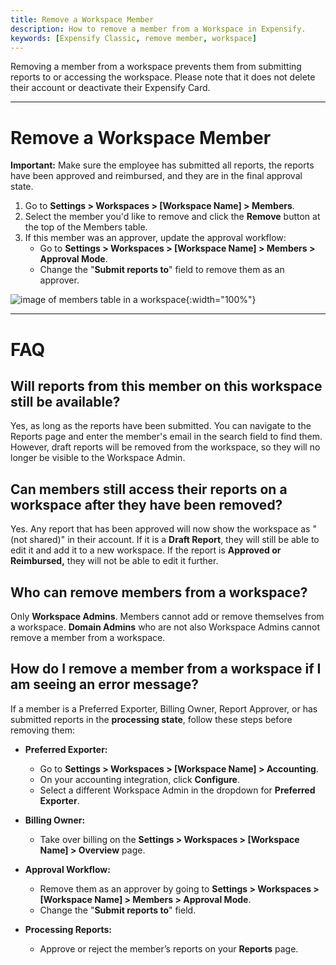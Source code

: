 ```yaml
---
title: Remove a Workspace Member
description: How to remove a member from a Workspace in Expensify.
keywords: [Expensify Classic, remove member, workspace]
---
```

<div id="expensify-classic" markdown="1">

Removing a member from a workspace prevents them from submitting reports to or accessing the workspace. Please note that it does not delete their account or deactivate their Expensify Card.

---

# Remove a Workspace Member

**Important:** Make sure the employee has submitted all reports, the reports have been approved and reimbursed, and they are in the final approval state.

1. Go to **Settings > Workspaces > [Workspace Name] > Members**.
2. Select the member you'd like to remove and click the **Remove** button at the top of the Members table.
3. If this member was an approver, update the approval workflow:
   - Go to **Settings > Workspaces > [Workspace Name] > Members > Approval Mode**.
   - Change the "**Submit reports to**" field to remove them as an approver.

![image of members table in a workspace]({{site.url}}/assets/images/ExpensifyHelp_RemovingMembers.png){:width="100%"}

---

# FAQ

## Will reports from this member on this workspace still be available?
Yes, as long as the reports have been submitted. You can navigate to the Reports page and enter the member's email in the search field to find them. However, draft reports will be removed from the workspace, so they will no longer be visible to the Workspace Admin.

## Can members still access their reports on a workspace after they have been removed?
Yes. Any report that has been approved will now show the workspace as "(not shared)" in their account. If it is a **Draft Report**, they will still be able to edit it and add it to a new workspace. If the report is **Approved or Reimbursed,** they will not be able to edit it further.

## Who can remove members from a workspace?
Only **Workspace Admins**. Members cannot add or remove themselves from a workspace. **Domain Admins** who are not also Workspace Admins cannot remove a member from a workspace.

## How do I remove a member from a workspace if I am seeing an error message?
If a member is a Preferred Exporter, Billing Owner, Report Approver, or has submitted reports in the **processing state**, follow these steps before removing them:

- **Preferred Exporter:**
  - Go to **Settings > Workspaces > [Workspace Name] > Accounting**.
  - On your accounting integration, click **Configure**.
  - Select a different Workspace Admin in the dropdown for **Preferred Exporter**.

- **Billing Owner:**
  - Take over billing on the **Settings > Workspaces > [Workspace Name] > Overview** page.

- **Approval Workflow:**
  - Remove them as an approver by going to **Settings > Workspaces > [Workspace Name] > Members > Approval Mode**.
  - Change the "**Submit reports to**" field.

- **Processing Reports:**
  - Approve or reject the member’s reports on your **Reports** page.

</div>
